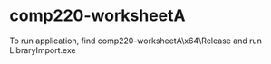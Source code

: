 # comp220-worksheetA

To run application, find comp220-worksheetA\x64\Release and run LibraryImport.exe
